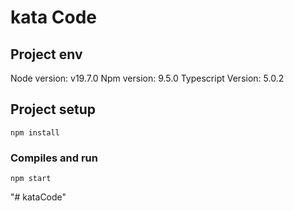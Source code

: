 # kata Code

## Project env
Node version: v19.7.0
Npm version: 9.5.0
Typescript Version: 5.0.2

## Project setup
```
npm install
```

### Compiles and run
```
npm start
```

"# kataCode" 
